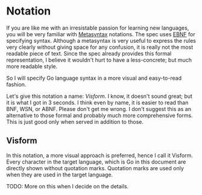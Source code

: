 # Notation

If you are like me with an irresistable passion for learning new languages, you
will be very familiar with
[Metasyntax](https://en.wikipedia.org/wiki/Metasyntax) notations. The spec uses
[EBNF](https://en.wikipedia.org/wiki/Extended_Backus%E2%80%93Naur_Form) for
specifying syntax. Although a metasyntax is very useful to express the rules
very clearly without giving space for any confusion, it is really not the most
readable piece of text. Since the spec already provides this formal
representation, I believe it wouldn't hurt to have a less-concrete; but much
more readable style.

So I will specify Go language syntax in a more visual and easy-to-read fashion.

Let's give this notation a name: *Visform*. I know, it doesn't sound great;
but it is what I got in 3 seconds. I think even by name, it is easier to read
than BNF, WSN, or ABNF. Please don't get me wrong. I don't suggest this as an
alternative to those formal and probably much more comprehensive forms. This is
just good only when served in addition to those.

## Visform

In this notation, a more visual approach is preferred, hence I call it Visform.
Every character in the target language, which is Go in this document are
directly shown without quotation marks. Quotation marks are used only when they
are used in the target language.

TODO: More on this when I decide on the details.